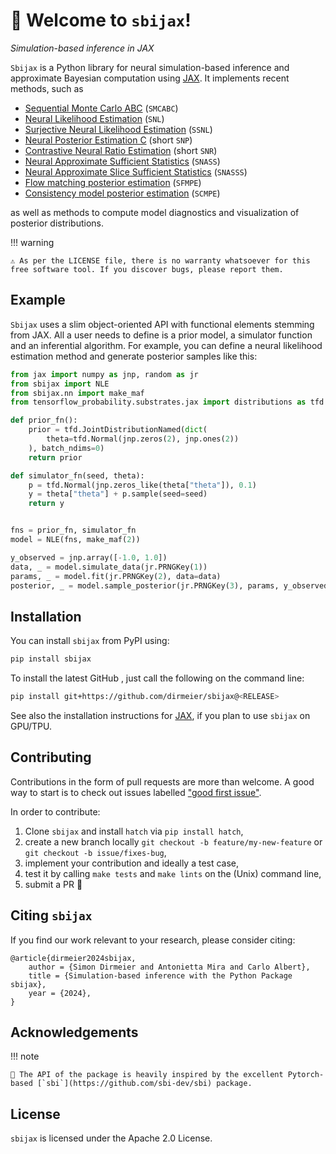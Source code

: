 # 👋 Welcome to `sbijax`!

*Simulation-based inference in JAX*

`Sbijax` is a Python library for neural simulation-based inference and approximate Bayesian computation using [JAX](https://github.com/google/jax).
It implements recent methods, such as 

- [Sequential Monte Carlo ABC](https://www.routledge.com/Handbook-of-Approximate-Bayesian-Computation/Sisson-Fan-Beaumont/p/book/9780367733728) (`SMCABC`)
- [Neural Likelihood Estimation](https://arxiv.org/abs/1805.07226) (`SNL`)
- [Surjective Neural Likelihood Estimation](https://arxiv.org/abs/2308.01054) (`SSNL`)
- [Neural Posterior Estimation C](https://arxiv.org/abs/1905.07488) (short `SNP`)
- [Contrastive Neural Ratio Estimation](https://arxiv.org/abs/2210.06170) (short `SNR`)
- [Neural Approximate Sufficient Statistics](https://arxiv.org/abs/2010.10079) (`SNASS`)
- [Neural Approximate Slice Sufficient Statistics](https://openreview.net/forum?id=jjzJ768iV1) (`SNASSS`)
- [Flow matching posterior estimation](https://arxiv.org/abs/2305.17161) (`SFMPE`)
- [Consistency model posterior estimation](https://arxiv.org/abs/2312.05440) (`SCMPE`)

as well as methods to compute model diagnostics and visualization of posterior distributions.

!!! warning 

    ⚠️ As per the LICENSE file, there is no warranty whatsoever for this free software tool. If you discover bugs, please report them.

## Example

`Sbijax` uses a slim object-oriented API with functional elements stemming from JAX. All a user needs to define is a prior model,
a simulator function and an inferential algorithm. For example, you can define a neural likelihood estimation method and generate posterior samples like this:

```python
from jax import numpy as jnp, random as jr
from sbijax import NLE
from sbijax.nn import make_maf
from tensorflow_probability.substrates.jax import distributions as tfd

def prior_fn():
    prior = tfd.JointDistributionNamed(dict(
        theta=tfd.Normal(jnp.zeros(2), jnp.ones(2))
    ), batch_ndims=0)
    return prior

def simulator_fn(seed, theta):
    p = tfd.Normal(jnp.zeros_like(theta["theta"]), 0.1)
    y = theta["theta"] + p.sample(seed=seed)
    return y


fns = prior_fn, simulator_fn
model = NLE(fns, make_maf(2))

y_observed = jnp.array([-1.0, 1.0])
data, _ = model.simulate_data(jr.PRNGKey(1))
params, _ = model.fit(jr.PRNGKey(2), data=data)
posterior, _ = model.sample_posterior(jr.PRNGKey(3), params, y_observed)
```

## Installation

You can install `sbijax` from PyPI using:

```bash
pip install sbijax
```

To install the latest GitHub <RELEASE>, just call the following on the command line:

```bash
pip install git+https://github.com/dirmeier/sbijax@<RELEASE>
```

See also the installation instructions for [JAX](https://github.com/google/jax), if you plan to use `sbijax` on GPU/TPU.

## Contributing

Contributions in the form of pull requests are more than welcome. A good way to start is to check out issues labelled
["good first issue"](https://github.com/dirmeier/sbijax/issues?q=is%3Aissue+is%3Aopen+label%3A%22good+first+issue%22).

In order to contribute:

1) Clone `sbijax` and install `hatch` via `pip install hatch`,
2) create a new branch locally `git checkout -b feature/my-new-feature` or `git checkout -b issue/fixes-bug`,
3) implement your contribution and ideally a test case,
4) test it by calling `make tests` and `make lints` on the (Unix) command line,
5) submit a PR 🙂

## Citing `sbijax`

If you find our work relevant to your research, please consider citing:

```
@article{dirmeier2024sbijax,
    author = {Simon Dirmeier and Antonietta Mira and Carlo Albert},
    title = {Simulation-based inference with the Python Package sbijax},
    year = {2024},
}
```

## Acknowledgements

!!! note

    📝 The API of the package is heavily inspired by the excellent Pytorch-based [`sbi`](https://github.com/sbi-dev/sbi) package.

## License

`sbijax` is licensed under the Apache 2.0 License.
